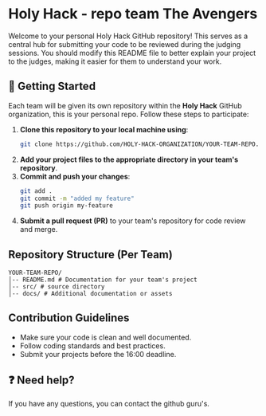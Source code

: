 # Holy Hack - repo team The Avengers
Welcome to your personal Holy Hack GitHub repository! This serves as a central hub for submitting your code to be reviewed during the judging sessions. You should modify this README file to better explain your project to the judges, making it easier for them to understand your work.

## 🚀 Getting Started

Each team will be given its own repository within the **Holy Hack** GitHub organization, this is your personal repo. Follow these steps to participate:

1. **Clone this repository to your local machine using**:
   ```sh
   git clone https://github.com/HOLY-HACK-ORGANIZATION/YOUR-TEAM-REPO.git
   ```
2. **Add your project files to the appropriate directory in your team's repository**.
3. **Commit and push your changes**:
   ```sh
   git add .
   git commit -m "added my feature"
   git push origin my-feature
   ```
4. **Submit a pull request (PR)** to your team's repository for code review and merge.

## Repository Structure (Per Team)

```
YOUR-TEAM-REPO/
│-- README.md # Documentation for your team's project
│-- src/ # source directory
│-- docs/ # Additional documentation or assets
```

## Contribution Guidelines

- Make sure your code is clean and well documented.
- Follow coding standards and best practices.
- Submit your projects before the 16:00 deadline.

## ❓ Need help?
If you have any questions, you can contact the github guru's.
